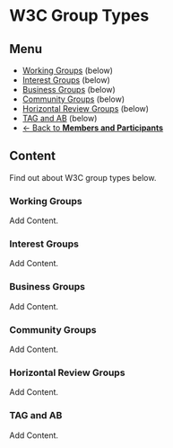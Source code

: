 # W3C Group Types
## Menu
* [Working Groups](#) (below)
* [Interest Groups](#) (below)
* [Business Groups](#) (below)
* [Community Groups](#) (below)
* [Horizontal Review Groups](#) (below)
* [TAG and AB](#) (below)
* [<- Back to **Members and Participants**](index.md)

## Content
Find out about W3C group types below.

### Working Groups
Add Content.

### Interest Groups
Add Content.

### Business Groups
Add Content.

### Community Groups
Add Content.

### Horizontal Review Groups
Add Content.

### TAG and AB
Add Content.
